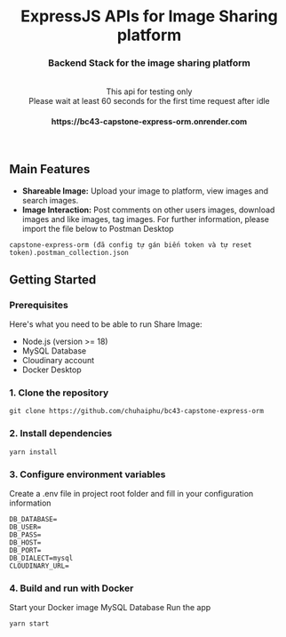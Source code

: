 <div align="center">
  <h1 align="center">ExpressJS APIs for Image Sharing platform</h1>
  <h3>Backend Stack for the image sharing platform</h3>
  <br>
  This api for testing only
  <br>
  Please wait at least 60 seconds for the first time request after idle
  <h4>https://bc43-capstone-express-orm.onrender.com</h4>
</div>

<br/>

## Main Features

- **Shareable Image:** Upload your image to platform, view images and search images.
- **Image Interaction:** Post comments on other users images, download images and like images, tag images.
For further information, please import the file below to Postman Desktop
```shell
capstone-express-orm (đã config tự gán biến token và tự reset token).postman_collection.json
```


## Getting Started

### Prerequisites

Here's what you need to be able to run Share Image:
- Node.js (version >= 18)
- MySQL Database
- Cloudinary account
- Docker Desktop

### 1. Clone the repository

```shell
git clone https://github.com/chuhaiphu/bc43-capstone-express-orm
```

### 2. Install dependencies

```shell
yarn install
```

### 3. Configure environment variables
Create a .env file in project root folder and fill in your configuration information
```shell
DB_DATABASE=
DB_USER=
DB_PASS=
DB_HOST=
DB_PORT=
DB_DIALECT=mysql
CLOUDINARY_URL=

```

### 4. Build and run with Docker
Start your Docker image MySQL Database
Run the app
```shell
yarn start
```
